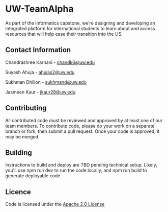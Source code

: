# UW-TeamAlpha


As part of the Informatics capstone, we’re designing and developing an integrated platform for international students to learn about and access resources that will help ease their transition into the US. 

## Contact Information 
Chandrashree Karnani - chandk6@uw.edu

Suyash Ahuja - ahujas2@uw.edu

Sukhman Dhillon - sukhmand@uw.edu

Jasmeen Kaur - jkaur28@uw.edu 

## Contributing 


All contributed code must be reviewed and approved by at least one of our team members. To contribute code, please do your work on a separate branch or fork, then submit a pull request. Once your code is approved, it may be merged.

## Building 

Instructions to build and deploy are TBD pending technical setup. Likely, you'll use npm run dev to run the code locally, and npm run build to generate deployable code.

## Licence 

Code is licensed under the [Apache 2.0 License](https://tldrlegal.com/license/apache-license-2.0-(apache-2.0))
